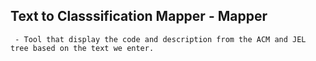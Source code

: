 ## Text to Classsification Mapper -   Mapper
     - Tool that display the code and description from the ACM and JEL tree based on the text we enter.
